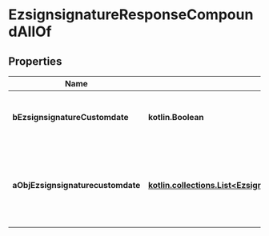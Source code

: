 
# EzsignsignatureResponseCompoundAllOf

## Properties
Name | Type | Description | Notes
------------ | ------------- | ------------- | -------------
**bEzsignsignatureCustomdate** | **kotlin.Boolean** | Whether the Ezsignsignature has a custom date format or not. (Only possible when eEzsignsignatureType is **Name** or **Handwritten**) |  [optional]
**aObjEzsignsignaturecustomdate** | [**kotlin.collections.List&lt;EzsignsignaturecustomdateMinusResponseCompound&gt;**](EzsignsignaturecustomdateMinusResponseCompound.md) | An array of custom date blocks that will be filled at the time of signature.  Can only be used if bEzsignsignatureCustomdate is true.  Use an empty array if you don&#39;t want to have a date at all. |  [optional]



